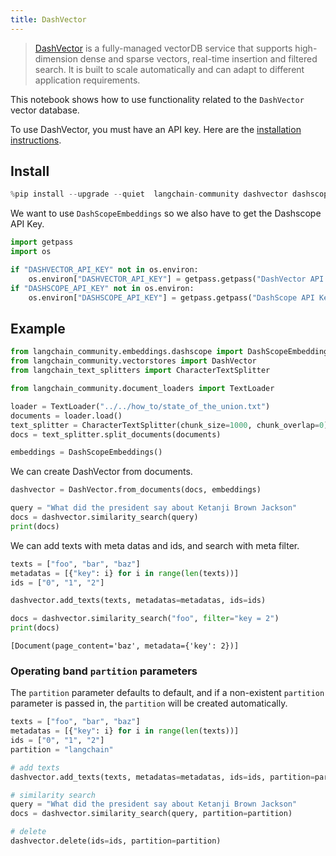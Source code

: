 ```yaml
---
title: DashVector
---
```


> [DashVector](https://help.aliyun.com/document_detail/2510225.html) is a fully-managed vectorDB service that supports high-dimension dense and sparse vectors, real-time insertion and filtered search. It is built to scale automatically and can adapt to different application requirements.

This notebook shows how to use functionality related to the `DashVector` vector database.

To use DashVector, you must have an API key.
Here are the [installation instructions](https://help.aliyun.com/document_detail/2510223.html).

## Install


```python
%pip install --upgrade --quiet  langchain-community dashvector dashscope
```

We want to use `DashScopeEmbeddings` so we also have to get the Dashscope API Key.


```python
import getpass
import os

if "DASHVECTOR_API_KEY" not in os.environ:
    os.environ["DASHVECTOR_API_KEY"] = getpass.getpass("DashVector API Key:")
if "DASHSCOPE_API_KEY" not in os.environ:
    os.environ["DASHSCOPE_API_KEY"] = getpass.getpass("DashScope API Key:")
```

## Example


```python
from langchain_community.embeddings.dashscope import DashScopeEmbeddings
from langchain_community.vectorstores import DashVector
from langchain_text_splitters import CharacterTextSplitter
```


```python
from langchain_community.document_loaders import TextLoader

loader = TextLoader("../../how_to/state_of_the_union.txt")
documents = loader.load()
text_splitter = CharacterTextSplitter(chunk_size=1000, chunk_overlap=0)
docs = text_splitter.split_documents(documents)

embeddings = DashScopeEmbeddings()
```

We can create DashVector from documents.


```python
dashvector = DashVector.from_documents(docs, embeddings)

query = "What did the president say about Ketanji Brown Jackson"
docs = dashvector.similarity_search(query)
print(docs)
```

We can add texts with meta datas and ids, and search with meta filter.


```python
texts = ["foo", "bar", "baz"]
metadatas = [{"key": i} for i in range(len(texts))]
ids = ["0", "1", "2"]

dashvector.add_texts(texts, metadatas=metadatas, ids=ids)

docs = dashvector.similarity_search("foo", filter="key = 2")
print(docs)
```
```output
[Document(page_content='baz', metadata={'key': 2})]
```
### Operating band `partition` parameters

The `partition` parameter defaults to default, and if a non-existent `partition` parameter is passed in, the `partition` will be created automatically.


```python
texts = ["foo", "bar", "baz"]
metadatas = [{"key": i} for i in range(len(texts))]
ids = ["0", "1", "2"]
partition = "langchain"

# add texts
dashvector.add_texts(texts, metadatas=metadatas, ids=ids, partition=partition)

# similarity search
query = "What did the president say about Ketanji Brown Jackson"
docs = dashvector.similarity_search(query, partition=partition)

# delete
dashvector.delete(ids=ids, partition=partition)
```

